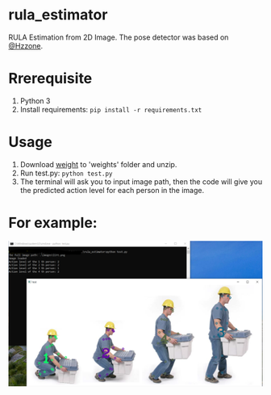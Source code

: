 # rula_estimator
 RULA Estimation from 2D Image. The pose detector was based on [@Hzzone](https://github.com/Hzzone).
# Rrerequisite
1. Python 3
2. Install requirements: `pip install -r requirements.txt`
# Usage
1. Download [weight](https://drive.google.com/file/d/1bm7yOzl0xA4BaEFkwobHlzefNeDJCqM7/view?usp=sharing) to 'weights' folder and unzip.
2. Run test.py: `python test.py`
3. The terminal will ask you to input image path, then the code will give you the predicted action level for each person in the image.
# For example:
![load_data](https://github.com/human-systems-ise-ncsu/rula_estimator/blob/main/images/example.PNG)

